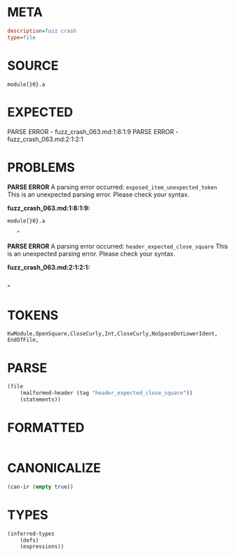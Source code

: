 # META
~~~ini
description=fuzz crash
type=file
~~~
# SOURCE
~~~roc
module[}0}.a
~~~
# EXPECTED
PARSE ERROR - fuzz_crash_063.md:1:8:1:9
PARSE ERROR - fuzz_crash_063.md:2:1:2:1
# PROBLEMS
**PARSE ERROR**
A parsing error occurred: `exposed_item_unexpected_token`
This is an unexpected parsing error. Please check your syntax.

**fuzz_crash_063.md:1:8:1:9:**
```roc
module[}0}.a
```
       ^


**PARSE ERROR**
A parsing error occurred: `header_expected_close_square`
This is an unexpected parsing error. Please check your syntax.

**fuzz_crash_063.md:2:1:2:1:**
```roc

```
^


# TOKENS
~~~zig
KwModule,OpenSquare,CloseCurly,Int,CloseCurly,NoSpaceDotLowerIdent,
EndOfFile,
~~~
# PARSE
~~~clojure
(file
	(malformed-header (tag "header_expected_close_square"))
	(statements))
~~~
# FORMATTED
~~~roc
~~~
# CANONICALIZE
~~~clojure
(can-ir (empty true))
~~~
# TYPES
~~~clojure
(inferred-types
	(defs)
	(expressions))
~~~
